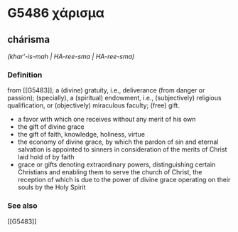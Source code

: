 # G5486 χάρισμα

## chárisma

_(khar'-is-mah | HA-ree-sma | HA-ree-sma)_

### Definition

from [[G5483]]; a (divine) gratuity, i.e., deliverance (from danger or passion); (specially), a (spiritual) endowment, i.e., (subjectively) religious qualification, or (objectively) miraculous faculty; (free) gift.

- a favor with which one receives without any merit of his own
- the gift of divine grace
- the gift of faith, knowledge, holiness, virtue
- the economy of divine grace, by which the pardon of sin and eternal salvation is appointed to sinners in consideration of the merits of Christ laid hold of by faith
- grace or gifts denoting extraordinary powers, distinguishing certain Christians and enabling them to serve the church of Christ, the reception of which is due to the power of divine grace operating on their souls by the Holy Spirit

### See also

[[G5483]]


